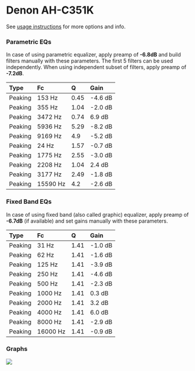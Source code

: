 # Denon AH-C351K
See [usage instructions](https://github.com/jaakkopasanen/AutoEq#usage) for more options and info.

### Parametric EQs
In case of using parametric equalizer, apply preamp of **-6.8dB** and build filters manually
with these parameters. The first 5 filters can be used independently.
When using independent subset of filters, apply preamp of **-7.2dB**.

| Type    | Fc       |    Q | Gain    |
|:--------|:---------|:-----|:--------|
| Peaking | 153 Hz   | 0.45 | -4.6 dB |
| Peaking | 355 Hz   | 1.04 | -2.0 dB |
| Peaking | 3472 Hz  | 0.74 | 6.9 dB  |
| Peaking | 5936 Hz  | 5.29 | -8.2 dB |
| Peaking | 9169 Hz  | 4.9  | -5.2 dB |
| Peaking | 24 Hz    | 1.57 | -0.7 dB |
| Peaking | 1775 Hz  | 2.55 | -3.0 dB |
| Peaking | 2208 Hz  | 1.04 | 2.4 dB  |
| Peaking | 3177 Hz  | 2.49 | -1.8 dB |
| Peaking | 15590 Hz | 4.2  | -2.6 dB |

### Fixed Band EQs
In case of using fixed band (also called graphic) equalizer, apply preamp of **-6.7dB**
(if available) and set gains manually with these parameters.

| Type    | Fc       |    Q | Gain    |
|:--------|:---------|:-----|:--------|
| Peaking | 31 Hz    | 1.41 | -1.0 dB |
| Peaking | 62 Hz    | 1.41 | -1.6 dB |
| Peaking | 125 Hz   | 1.41 | -3.9 dB |
| Peaking | 250 Hz   | 1.41 | -4.6 dB |
| Peaking | 500 Hz   | 1.41 | -2.3 dB |
| Peaking | 1000 Hz  | 1.41 | 0.3 dB  |
| Peaking | 2000 Hz  | 1.41 | 3.2 dB  |
| Peaking | 4000 Hz  | 1.41 | 6.0 dB  |
| Peaking | 8000 Hz  | 1.41 | -2.9 dB |
| Peaking | 16000 Hz | 1.41 | -0.9 dB |

### Graphs
![](https://raw.githubusercontent.com/jaakkopasanen/AutoEq/master/results/headphonecom/sbaf-serious/Denon%20AH-C351K/Denon%20AH-C351K.png)